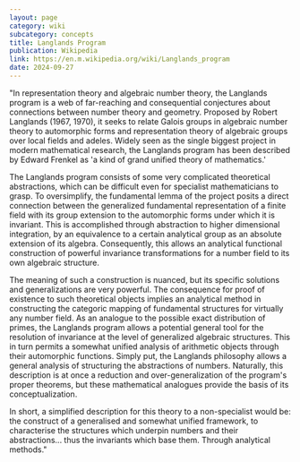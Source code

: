 ```yaml
---
layout: page
category: wiki
subcategory: concepts
title: Langlands Program
publication: Wikipedia
link: https://en.m.wikipedia.org/wiki/Langlands_program
date: 2024-09-27
---
```


"In representation theory and algebraic number theory, the Langlands program is a web of far-reaching and consequential conjectures about connections between number theory and geometry. Proposed by Robert Langlands (1967, 1970), it seeks to relate Galois groups in algebraic number theory to automorphic forms and representation theory of algebraic groups over local fields and adeles. Widely seen as the single biggest project in modern mathematical research, the Langlands program has been described by Edward Frenkel as 'a kind of grand unified theory of mathematics.'

The Langlands program consists of some very complicated theoretical abstractions, which can be difficult even for specialist mathematicians to grasp. To oversimplify, the fundamental lemma of the project posits a direct connection between the generalized fundamental representation of a finite field with its group extension to the automorphic forms under which it is invariant. This is accomplished through abstraction to higher dimensional integration, by an equivalence to a certain analytical group as an absolute extension of its algebra. Consequently, this allows an analytical functional construction of powerful invariance transformations for a number field to its own algebraic structure.

The meaning of such a construction is nuanced, but its specific solutions and generalizations are very powerful. The consequence for proof of existence to such theoretical objects implies an analytical method in constructing the categoric mapping of fundamental structures for virtually any number field. As an analogue to the possible exact distribution of primes, the Langlands program allows a potential general tool for the resolution of invariance at the level of generalized algebraic structures. This in turn permits a somewhat unified analysis of arithmetic objects through their automorphic functions. Simply put, the Langlands philosophy allows a general analysis of structuring the abstractions of numbers. Naturally, this description is at once a reduction and over-generalization of the program's proper theorems, but these mathematical analogues provide the basis of its conceptualization.

In short, a simplified description for this theory to a non-specialist would be: the construct of a generalised and somewhat unified framework, to characterise the structures which underpin numbers and their abstractions... thus the invariants which base them. Through analytical methods."
